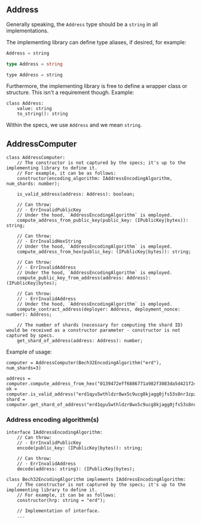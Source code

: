 ## Address

Generally speaking, the `Address` type should be a `string` in all implementations.

The implementing library can define type aliases, if desired, for example:

```Python
Address = string
```

```Go
type Address = string
```

```JavaScript
type Address = string
```

Furthermore, the implementing library is free to define a wrapper class or structure. This isn't a requirement though. Example:

```
class Address:
    value: string
    to_string(): string
```

Within the specs, we use `Address` and we mean `string`.

## AddressComputer

```
class AddressComputer:
    // The constructor is not captured by the specs; it's up to the implementing library to define it.
    // For example, it can be as follows:
    constructor(encoding_algorithm: IAddressEncodingAlgorithm, num_shards: number);

    is_valid_address(address: Address): boolean;

    // Can throw:
    // - ErrInvalidPublicKey
    // Under the hood, `AddressEncodingAlgorithm` is employed.
    compute_address_from_public_key(public_key: (IPublicKey|bytes)): string;

    // Can throw:
    // - ErrInvalidHexString
    // Under the hood, `AddressEncodingAlgorithm` is employed.
    compute_address_from_hex(public_key: (IPublicKey|bytes)): string;

    // Can throw:
    // - ErrInvalidAddress
    // Under the hood, `AddressEncodingAlgorithm` is employed.
    compute_public_key_from_address(address: Address): (IPublicKey|bytes);

    // Can throw:
    // - ErrInvalidAddress
    // Under the hood, `AddressEncodingAlgorithm` is employed.
    compute_contract_address(deployer: Address, deployment_nonce: number): Address;

    // The number of shards (necessary for computing the shard ID) would be received as a constructor parameter - constructor is not captured by specs.
    get_shard_of_address(address: Address): number;
```

Example of usage:

```
computer = AddressComputer(Bech32EncodingAlgorithm("erd"), num_shards=3)

address = computer.compute_address_from_hex("0139472eff6886771a982f3083da5d421f24c29181e63888228dc81ca60d69e1")
ok = computer.is_valid_address("erd1qyu5wthldzr8wx5c9ucg8kjagg0jfs53s8nr3zpz3hypefsdd8ssycr6th")
shard = computer.get_shard_of_address("erd1qyu5wthldzr8wx5c9ucg8kjagg0jfs53s8nr3zpz3hypefsdd8ssycr6th")
```

### Address encoding algorithm(s)

```
interface IAddressEncodingAlgorithm:
    // Can throw:
    // - ErrInvalidPublicKey
    encode(public_key: (IPublicKey|bytes)): string;

    // Can throw:
    // - ErrInvalidAddress
    decode(address: string): (IPublicKey|bytes);

class Bech32EncodingAlgorithm implements IAddressEncodingAlgorithm:
    // The constructor is not captured by the specs; it's up to the implementing library to define it.
    // For example, it can be as follows:
    constructor(hrp: string = "erd");

    // Implementation of interface.
    ...
```
